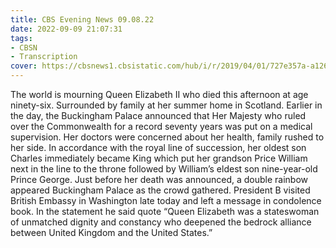 ```yaml
---
title: CBS Evening News 09.08.22
date: 2022-09-09 21:07:31
tags:
- CBSN
- Transcription
cover: https://cbsnews1.cbsistatic.com/hub/i/r/2019/04/01/727e357a-a126-4138-a2c5-4d3222669d57/thumbnail/640x360/3ff2761028dc5c65cc4f07acd54bcd5c/cbsn2-logo-1920x1080.jpg
---
```

The world is mourning Queen Elizabeth II who died this afternoon at age ninety-six. Surrounded by family at her summer home in Scotland. Earlier in the day, the Buckingham Palace announced that Her Majesty who ruled over the Commonwealth for a record seventy years was put on a medical supervision. Her doctors were concerned about her health, family rushed to her side. In accordance with the royal line of succession, her oldest son Charles immediately became King which put her grandson Price William next in the line to the throne followed by William’s eldest son nine-year-old Prince George. Just before her death was announced, a double rainbow appeared Buckingham Palace as the crowd gathered. President B visited British Embassy in Washington late today and left a message in condolence book. In the statement he said quote “Queen Elizabeth was a stateswoman of unmatched dignity and constancy who deepened the bedrock alliance between United Kingdom and the United States.”  
